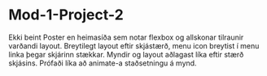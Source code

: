 # Mod-1-Project-2
Ekki beint Poster en heimasíða sem notar flexbox og allskonar tilraunir varðandi layout. Breytilegt layout eftir skjástærð, menu icon breytist í menu linka þegar skjárinn stækkar. Myndir og layout aðlagast líka eftir stærð skjásins. Prófaði líka að animate-a staðsetningu á mynd. 
